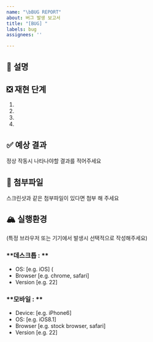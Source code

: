 ```yaml
---
name: "\bBUG REPORT"
about: 버그 발생 보고서
title: "[BUG] "
labels: bug
assignees: ''

---
```


## **📝 설명**


## **❎ 재현 단계**

1. 
2. 
3. 
4. 

## **✅ 예상 결과**
정상 작동시 나타나야할 결과를 적어주세요

## **🔗 첨부파일**
스크린샷과 같은 첨부파일이 있다면 첨부 해 주세요

## **🏔️ 실행환경**

(특정 브라우저 또는 기기에서 발생시 선택적으로 작성해주세요)
### **데스크톱 : **
 - OS: [e.g. iOS] (
 - Browser [e.g. chrome, safari]
 - Version [e.g. 22]

### **모바일 : **
 - Device: [e.g. iPhone6]
 - OS: [e.g. iOS8.1]
 - Browser [e.g. stock browser, safari]
 - Version [e.g. 22]
